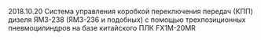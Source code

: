 2018.10.20 Система управления коробкой переключения передач (КПП) дизеля ЯМЗ-238 (ЯМЗ-236 и подобных) с помощью трехпозиционных пневмоцилиндров на базе китайского ПЛК FX1M-20MR
